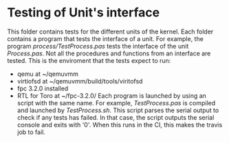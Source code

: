 # Testing of Unit's interface
This folder contains tests for the different units of the kernel. Each folder contains a program that tests the interface of a unit. For example, the program *process/TestProcess.pas* tests the interface of the unit *Process.pas*. Not all the procedures and functions from an interface are tested. This is the enviroment that the tests expect to run:
* qemu at ~/qemuvmm
* virtiofsd at ~/qemuvmm/build/tools/viritofsd
* fpc 3.2.0 installed
* RTL for Toro at ~/fpc-3.2.0/
Each program is launched by using an script with the same name. For example, *TestProcess.pas* is compiled and launched by *TestProcess.sh*. This script parses the serial output to check if any tests has failed. In that case, the script outputs the serial console and exits with '0'. When this runs in the CI, this makes the travis job to fail. 
